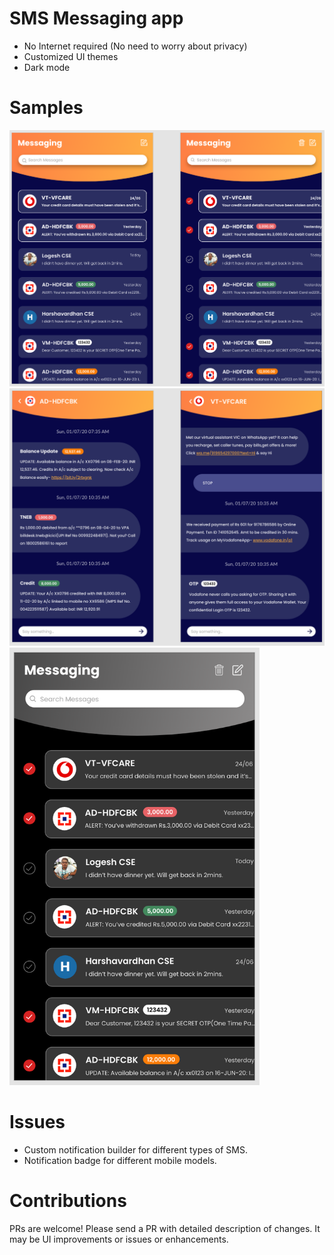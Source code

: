 # SMS Messaging app

* No Internet required (No need to worry about privacy)
* Customized UI themes
* Dark mode

# Samples

<img src="app/src/main/assets/pic1.png" width="800"/><img src="app/src/main/assets/pic2.png" width="800"/><img src="app/src/main/assets/pic_dark.png" width="400"/>

# Issues
* Custom notification builder for different types of SMS.
* Notification badge for different mobile models.

# Contributions 

PRs are welcome! Please send a PR with detailed description of changes. It may be UI improvements or issues or enhancements.
